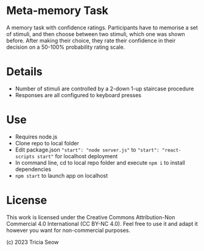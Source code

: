 # Meta-memory Task

A memory task with confidence ratings. Participants have to memorise a set of stimuli, and then choose between two stimuli, which one was shown before. After making their choice, they rate their confidence in their decision on a 50-100% probability rating scale.

# Details

- Number of stimuli are controlled by a 2-down 1-up staircase procedure
- Responses are all configured to keyboard presses

# Use

- Requires node.js
- Clone repo to local folder
- Edit package.json `"start": "node server.js"` to `"start": "react-scripts start"` for localhost deployment
- In command line, cd to local repo folder and execute `npm i` to install dependencies
- `npm start` to launch app on localhost

# License

This work is licensed under the Creative Commons Attribution-Non Commercial 4.0 International (CC BY-NC 4.0). Feel free to use it and adapt it however you want for non-commercial purposes.

(c) 2023 Tricia Seow
